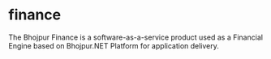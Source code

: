 # finance
The Bhojpur Finance is a software-as-a-service product used as a Financial Engine based on Bhojpur.NET Platform for application delivery.
